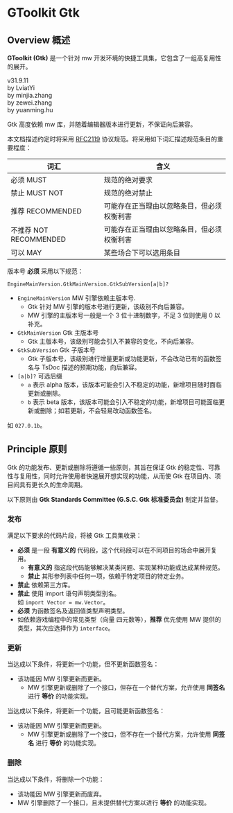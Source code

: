 # GToolkit Gtk

## Overview 概述

**GToolkit (Gtk)** 是一个针对 mw 开发环境的快捷工具集，它包含了一组高复用性的展开。

v31.9.11  
by LviatYi  
by minjia.zhang  
by zewei.zhang  
by yuanming.hu

Gtk 高度依赖 mw 库，并随着编辑器版本进行更新，不保证向后兼容。

本文档描述约定时将采用 [RFC2119][RFC2119] 协议规范。将采用如下词汇描述规范条目的重要程度：

| 词汇                  | 含义                    |
|---------------------|-----------------------|
| 必须 MUST             | 规范的绝对要求               |
| 禁止 MUST NOT         | 规范的绝对禁止               |
| 推荐 RECOMMENDED      | 可能存在正当理由以忽略条目，但必须权衡利害 |
| 不推荐 NOT RECOMMENDED | 可能存在正当理由以忽略条目，但必须权衡利害 |
| 可以 MAY              | 某些场合下可以选用条目           |

版本号 **必须** 采用以下规范：

```
EngineMainVersion.GtkMainVersion.GtkSubVersion[a|b]?
```

- `EngineMainVersion` MW 引擎依赖主版本号.
    - Gtk 针对 MW 引擎的版本号进行更新，该级别不向后兼容。
    - MW 引擎的主版本号一般是一个 3 位十进制数字，不足 3 位则使用 0 以补充。
- `GtkMainVersion` Gtk 主版本号
    - Gtk 主版本号，该级别可能会引入不兼容的变化，不向后兼容。
- `GtkSubVersion` Gtk 子版本号
    - Gtk 子版本号，该级别进行增量更新或功能更新，不会改动已有的函数签名与 TsDoc 描述的预期功能，向后兼容。
- `[a|b]?` 可选后缀
    - `a` 表示 alpha 版本，该版本可能会引入不稳定的功能，新增项目随时面临更新或删除。
    - `b` 表示 beta 版本，该版本可能会引入不稳定的功能，新增项目可能面临更新或删除；如若更新，不会轻易改动函数签名。

如 `027.0.1b`。

## Principle 原则

Gtk 的功能发布、更新或删除将遵循一些原则，其旨在保证 Gtk 的稳定性、可靠性与复用性，同时允许使用者快速展开想实现的功能，从而使
Gtk 在项目内、项目间具有更长久的生命周期。

以下原则由 **Gtk Standards Committee (G.S.C. Gtk 标准委员会)** 制定并监督。

### 发布

满足以下要求的代码片段，将被 Gtk 工具集收录：

- **必须** 是一段 **有意义的** 代码段，这个代码段可以在不同项目的场合中展开复用。
    - **有意义的** 指这段代码能够解决某类问题、实现某种功能或达成某种规范。
    - **禁止** 其形参列表中任何一项，依赖于特定项目的特定业务。
- **禁止** 依赖第三方库。
- **禁止** 使用 import 语句声明类型别名。  
  如 `import Vector = mw.Vector`。
- **必须** 为函数签名及返回值类型声明类型。
- 如依赖游戏编程中的常见类型（向量 四元数等），**推荐** 优先使用 MW 提供的类型，其次应选择作为 `interface`。

### 更新

当达成以下条件，将更新一个功能，但不更新函数签名：

- 该功能因 MW 引擎更新而更新。
    - MW 引擎更新或删除了一个接口，但存在一个替代方案，允许使用 **同签名** 进行 **等价** 的功能实现。

当达成以下条件，将更新一个功能，且可能更新函数签名：

- 该功能因 MW 引擎更新而更新。
    - MW 引擎更新或删除了一个接口，但不存在一个替代方案，允许使用 **同签名** 进行 **等价** 的功能实现。

### 删除

当达成以下条件，将删除一个功能：

- 该功能因 MW 引擎更新而废弃。
- MW 引擎删除了一个接口，且未提供替代方案以进行 **等价** 的功能实现。

[RFC2119]: https://www.rfc-editor.org/rfc/rfc2119.txt
